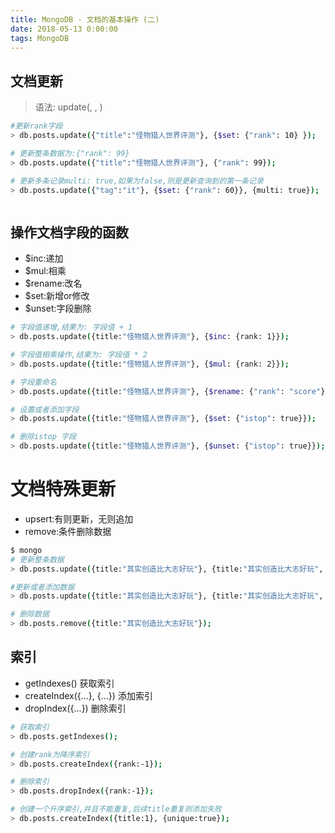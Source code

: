 ```yaml
---
title: MongoDB - 文档的基本操作 (二)
date: 2018-05-13 0:00:00
tags: MongoDB
---
```


## 文档更新

> 语法: update(<filter>, <update>, <options>)

```bash
#更新rank字段
> db.posts.update({"title":"怪物猎人世界评测"}, {$set: {"rank": 10} });

# 更新整条数据为:{"rank": 99}
> db.posts.update({"title":"怪物猎人世界评测"}, {"rank": 99});

# 更新多条记录multi: true,如果为false,则是更新查询到的第一条记录
> db.posts.update({"tag":"it"}, {$set: {"rank": 60}}, {multi: true});



```

## 操作文档字段的函数

* $inc:递加
* $mul:相乘
* $rename:改名
* $set:新增or修改
* $unset:字段删除

```bash
# 字段值递增,结果为: 字段值 + 1
> db.posts.update({title:"怪物猎人世界评测"}, {$inc: {rank: 1}});

# 字段值相乘操作,结果为: 字段值 * 2
> db.posts.update({title:"怪物猎人世界评测"}, {$mul: {rank: 2}});

# 字段重命名
> db.posts.update({title:"怪物猎人世界评测"}, {$rename: {"rank": "score"}});

# 设置或者添加字段
> db.posts.update({title:"怪物猎人世界评测"}, {$set: {"istop": true}});

# 删除istop 字段
> db.posts.update({title:"怪物猎人世界评测"}, {$unset: {"istop": true}});

```

# 文档特殊更新
* upsert:有则更新，无则追加
* remove:条件删除数据

```bash
$ mongo
# 更新整条数据
> db.posts.update({title:"其实创造比大志好玩"}, {title:"其实创造比大志好玩", "rank":5,"tag":"game"});

#更新或者添加数据
> db.posts.update({title:"其实创造比大志好玩"}, {title:"其实创造比大志好玩", "rank":5,"tag":"game"}, {upsert:true});

# 删除数据
> db.posts.remove({title:"其实创造比大志好玩"});
```

## 索引
* getIndexes() 获取索引
* createIndex({...}, {...}) 添加索引
* dropIndex({...}) 删除索引 

```bash
# 获取索引
> db.posts.getIndexes();

# 创建rank为降序索引
> db.posts.createIndex({rank:-1});

# 删除索引
> db.posts.dropIndex({rank:-1});

# 创建一个升序索引,并且不能重复,后续title重复则添加失败
> db.posts.createIndex({title:1}, {unique:true});

```